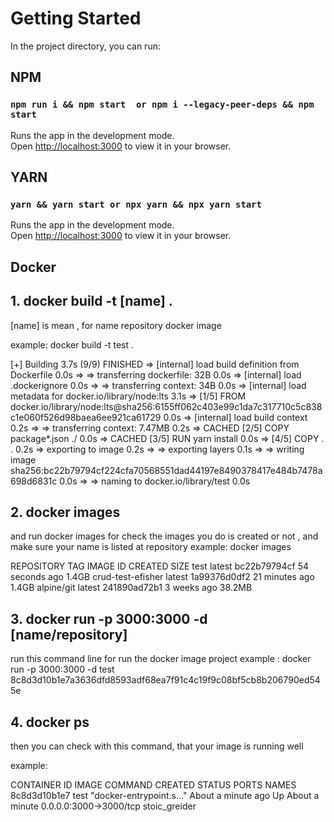 # Getting Started 

In the project directory, you can run:
## NPM
### `npm run i && npm start  or npm i --legacy-peer-deps && npm start`

Runs the app in the development mode.\
Open [http://localhost:3000](http://localhost:3000) to view it in your browser.

## YARN

### `yarn && yarn start or npx yarn && npx yarn start`

Runs the app in the development mode.\
Open [http://localhost:3000](http://localhost:3000) to view it in your browser.

## Docker

## 1. docker build -t [name] .

[name] is mean , for name repository docker image

example: 
docker build -t test .

[+] Building 3.7s (9/9) FINISHED
 => [internal] load build definition from Dockerfile                                                                                                                                                                        0.0s 
 => => transferring dockerfile: 32B                                                                                                                                                                                         0.0s 
 => [internal] load .dockerignore                                                                                                                                                                                           0.0s 
 => => transferring context: 34B                                                                                                                                                                                            0.0s 
 => [internal] load metadata for docker.io/library/node:lts                                                                                                                                                                 3.1s 
 => [1/5] FROM docker.io/library/node:lts@sha256:6155ff062c403e99c1da7c317710c5c838c1e060f526d98baea6ee921ca61729                                                                                                           0.0s 
 => [internal] load build context                                                                                                                                                                                           0.2s 
 => => transferring context: 7.47MB                                                                                                                                                                                         0.2s 
 => CACHED [2/5] COPY package*.json ./                                                                                                                                                                                      0.0s 
 => CACHED [3/5] RUN yarn install                                                                                                                                                                                           0.0s 
 => [4/5] COPY . .                                                                                                                                                                                                          0.2s 
 => exporting to image                                                                                                                                                                                                      0.2s 
 => => exporting layers                                                                                                                                                                                                     0.1s 
 => => writing image sha256:bc22b79794cf224cfa70568551dad44197e8490378417e484b7478a698d6831c                                                                                                                                0.0s 
 => => naming to docker.io/library/test                                                                                                                                                                                     0.0s 

## 2. docker images
and run docker images for check the images you do is created or not , and make sure your name is listed at repository
example: 
docker images

REPOSITORY          TAG       IMAGE ID       CREATED          SIZE
test                latest    bc22b79794cf   54 seconds ago   1.4GB
crud-test-efisher   latest    1a99376d0df2   21 minutes ago   1.4GB
alpine/git          latest    241890ad72b1   3 weeks ago      38.2MB
## 3. docker run -p 3000:3000 -d [name/repository]
run this command line for run the docker image project
example :
docker run -p 3000:3000 -d test
8c8d3d10b1e7a3636dfd8593adf68ea7f91c4c19f9c08bf5cb8b206790ed545e

## 4. docker ps
then you can check with this command, that your image is  running well

example:

CONTAINER ID   IMAGE     COMMAND                  CREATED              STATUS              PORTS                    NAMES
8c8d3d10b1e7   test      "docker-entrypoint.s…"   About a minute ago   Up About a minute   0.0.0.0:3000->3000/tcp   stoic_greider
